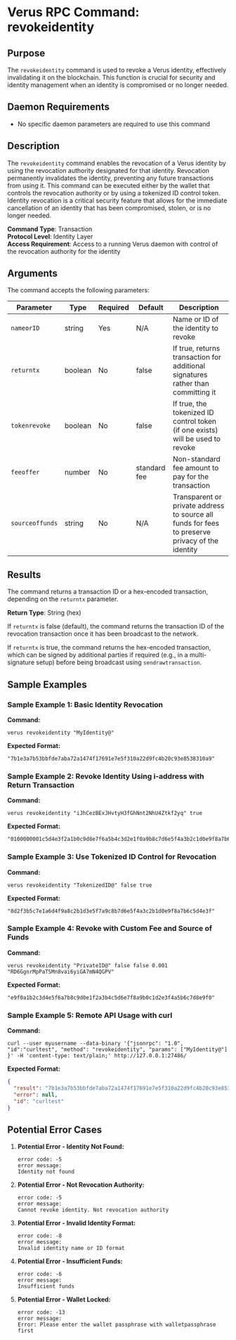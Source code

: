 # Verus RPC Command: revokeidentity

## Purpose
The `revokeidentity` command is used to revoke a Verus identity, effectively invalidating it on the blockchain. This function is crucial for security and identity management when an identity is compromised or no longer needed.

## Daemon Requirements
- No specific daemon parameters are required to use this command

## Description
The `revokeidentity` command enables the revocation of a Verus identity by using the revocation authority designated for that identity. Revocation permanently invalidates the identity, preventing any future transactions from using it. This command can be executed either by the wallet that controls the revocation authority or by using a tokenized ID control token. Identity revocation is a critical security feature that allows for the immediate cancellation of an identity that has been compromised, stolen, or is no longer needed.

**Command Type**: Transaction  
**Protocol Level**: Identity Layer  
**Access Requirement**: Access to a running Verus daemon with control of the revocation authority for the identity

## Arguments
The command accepts the following parameters:

| Parameter | Type | Required | Default | Description |
|-----------|------|----------|---------|-------------|
| `nameorID` | string | Yes | N/A | Name or ID of the identity to revoke |
| `returntx` | boolean | No | false | If true, returns transaction for additional signatures rather than committing it |
| `tokenrevoke` | boolean | No | false | If true, the tokenized ID control token (if one exists) will be used to revoke |
| `feeoffer` | number | No | standard fee | Non-standard fee amount to pay for the transaction |
| `sourceoffunds` | string | No | N/A | Transparent or private address to source all funds for fees to preserve privacy of the identity |

## Results
The command returns a transaction ID or a hex-encoded transaction, depending on the `returntx` parameter.

**Return Type**: String (hex)

If `returntx` is false (default), the command returns the transaction ID of the revocation transaction once it has been broadcast to the network.

If `returntx` is true, the command returns the hex-encoded transaction, which can be signed by additional parties if required (e.g., in a multi-signature setup) before being broadcast using `sendrawtransaction`.

## Sample Examples

### Sample Example 1: Basic Identity Revocation

**Command:**
```
verus revokeidentity "MyIdentity@"
```

**Expected Format:**
```
"7b1e3a7b53bbfde7aba72a1474f17691e7e5f310a22d9fc4b20c93e8538310a9"
```

### Sample Example 2: Revoke Identity Using i-address with Return Transaction

**Command:**
```
verus revokeidentity "iJhCezBExJHvtyH3fGhNnt2NhU4Ztkf2yq" true
```

**Expected Format:**
```
"0100000001c5d4e3f2a1b0c9d8e7f6a5b4c3d2e1f0a9b8c7d6e5f4a3b2c1d0e9f8a7b6c5d0000000000ffffffff0100e1f505000000007500..."
```

### Sample Example 3: Use Tokenized ID Control for Revocation

**Command:**
```
verus revokeidentity "TokenizedID@" false true
```

**Expected Format:**
```
"8d2f3b5c7e1a6d4f9a8c2b1d3e5f7a9c8b7d6e5f4a3c2b1d0e9f8a7b6c5d4e3f"
```

### Sample Example 4: Revoke with Custom Fee and Source of Funds

**Command:**
```
verus revokeidentity "PrivateID@" false false 0.001 "RD6GgnrMpPaTSMn8vai6yiGA7mN4QGPV"
```

**Expected Format:**
```
"e9f0a1b2c3d4e5f6a7b8c9d0e1f2a3b4c5d6e7f8a9b0c1d2e3f4a5b6c7d8e9f0"
```

### Sample Example 5: Remote API Usage with curl

**Command:**
```
curl --user myusername --data-binary '{"jsonrpc": "1.0", "id":"curltest", "method": "revokeidentity", "params": ["MyIdentity@"] }' -H 'content-type: text/plain;' http://127.0.0.1:27486/
```

**Expected Format:**
```json
{
  "result": "7b1e3a7b53bbfde7aba72a1474f17691e7e5f310a22d9fc4b20c93e8538310a9",
  "error": null,
  "id": "curltest"
}
```

## Potential Error Cases

1. **Potential Error - Identity Not Found:**
   ```
   error code: -5
   error message:
   Identity not found
   ```

2. **Potential Error - Not Revocation Authority:**
   ```
   error code: -5
   error message:
   Cannot revoke identity. Not revocation authority
   ```

3. **Potential Error - Invalid Identity Format:**
   ```
   error code: -8
   error message:
   Invalid identity name or ID format
   ```

4. **Potential Error - Insufficient Funds:**
   ```
   error code: -6
   error message:
   Insufficient funds
   ```

5. **Potential Error - Wallet Locked:**
   ```
   error code: -13
   error message:
   Error: Please enter the wallet passphrase with walletpassphrase first
   ```